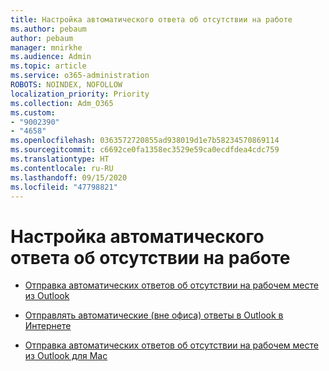 ```yaml
---
title: Настройка автоматического ответа об отсутствии на работе
ms.author: pebaum
author: pebaum
manager: mnirkhe
ms.audience: Admin
ms.topic: article
ms.service: o365-administration
ROBOTS: NOINDEX, NOFOLLOW
localization_priority: Priority
ms.collection: Adm_O365
ms.custom:
- "9002390"
- "4658"
ms.openlocfilehash: 0363572720855ad938019d1e7b58234570869114
ms.sourcegitcommit: c6692ce0fa1358ec3529e59ca0ecdfdea4cdc759
ms.translationtype: HT
ms.contentlocale: ru-RU
ms.lasthandoff: 09/15/2020
ms.locfileid: "47798821"
---
```

# <a name="setting-up-out-of-office-automatic-replies"></a>Настройка автоматического ответа об отсутствии на работе

- [Отправка автоматических ответов об отсутствии на рабочем месте из Outlook](https://support.office.com/article/9742f476-5348-4f9f-997f-5e208513bd67)

- [Отправлять автоматические (вне офиса) ответы в Outlook в Интернете](https://support.office.com/article/0c193ab0-b9e1-4058-84be-a5b014242290)

- [Отправка автоматических ответов об отсутствии на рабочем месте из Outlook для Mac](https://support.office.com/article/4e07ab75-beda-4f9e-bcdc-44471ebacdee)
